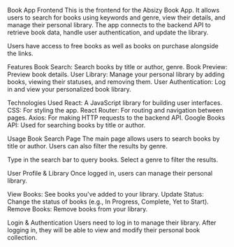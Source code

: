 Book App Frontend
This is the frontend for the Absizy Book App. It allows users to search for books using keywords and genre, view their details, and manage their personal library. The app connects to the backend API to retrieve book data, handle user authentication, and update the library.

Users have access to free books as well as books on purchase alongside the links. 


Features
Book Search: Search books by title or author, genre.
Book Preview: Preview book details.
User Library: Manage your personal library by adding books, viewing their statuses, and removing them.
User Authentication: Log in and view your personalized book library.


Technologies Used
React: A JavaScript library for building user interfaces.
CSS: For styling the app.
React Router: For routing and navigation between pages.
Axios: For making HTTP requests to the backend API.
Google Books API: Used for searching books by title or author.

Usage
 Book Search Page
The main page allows users to search books by title or author. Users can also filter the results by genre.

Type in the search bar to query books.
Select a genre to filter the results.

User Profile & Library
Once logged in, users can manage their personal library.

View Books: See books you've added to your library.
Update Status: Change the status of books (e.g., In Progress, Complete, Yet to Start).
Remove Books: Remove books from your library.

 Login & Authentication
Users need to log in to manage their library. After logging in, they will be able to view and modify their personal book collection.